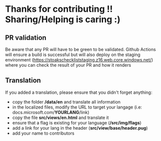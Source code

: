 # Thanks for contributing !! Sharing/Helping is caring :)

## PR validation

Be aware that any PR will have to be green to be validated. Github Actions will ensure a build is successful but will also deploy on the staging environment (https://stoakscheckliststaging.z16.web.core.windows.net/) where you can check the result of your PR and how it renders

## Translation

If you added a translation, please ensure that you didn't forget anything:

- copy the folder **/data/en** and translate all information
- in the localized files, modify the URL to target your langage (i.e: docs.microsoft.com/**YOURLANG**/link)
- copy the file **src/views/en.html** and translate it
- ensure that a flag is existing for your language (**/src/img/flags**)
- add a link for your lang in the header (**src/view/base/header.pug**)
- add your name to contributors